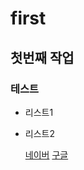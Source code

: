 # first
## 첫번째 작업
### 테스트
- 리스트1
- 리스트2

  [네이버](http://www.naver.com)
  [구글](http://google.com)
  

